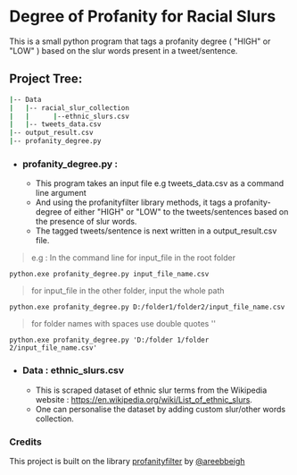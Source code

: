 # Degree of Profanity for Racial Slurs

This is a small python program that tags a profanity degree ( "HIGH" or "LOW" ) based on the slur words present in a tweet/sentence.

## Project Tree:
```bash
|-- Data
|   |-- racial_slur_collection
|   |      |--ethnic_slurs.csv
|   |-- tweets_data.csv
|-- output_result.csv
|-- profanity_degree.py
```

* ### profanity_degree.py :
  * This program takes an input file e.g tweets_data.csv as a command line argument
  * And using the profanityfilter library methods, it tags a profanity-degree of either "HIGH" or "LOW" to the tweets/sentences based on the presence of slur words.
  * The tagged tweets/sentence is next written in a output_result.csv file.

>e.g : In the command line
>for input_file in the root folder
```
python.exe profanity_degree.py input_file_name.csv
```
>for input_file in the other folder, input the whole path
```
python.exe profanity_degree.py D:/folder1/folder2/input_file_name.csv
```
>for folder names with spaces use double quotes ''
```
python.exe profanity_degree.py 'D:/folder 1/folder 2/input_file_name.csv'
```

* ### Data : ethnic_slurs.csv
  * This is scraped dataset of ethnic slur terms from the Wikipedia website : https://en.wikipedia.org/wiki/List_of_ethnic_slurs.
  * One can personalise the dataset by adding custom slur/other words collection.


### Credits
This project is built on the library [profanityfilter](https://github.com/areebbeigh/profanityfilter) by [@areebbeigh](https://github.com/areebbeigh)

